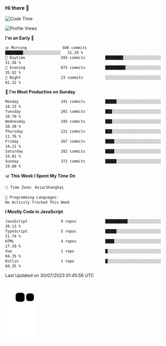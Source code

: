 ### Hi there 👋
<!--  ![visitors](https://visitor-badge.laobi.icu/badge?page_id=huamurui) -->

<!-- [![知乎](https://img.shields.io/badge/dynamic/json?url=https%3A%2F%2Fapi.swo.moe%2Fstats%2Fzhihu%2Fke-ai-wu-li-de-nan-hai-zi&query=count&color=282c34&label=%E7%9F%A5%E4%B9%8E&labelColor=0084ff&logo=zhihu&logoColor=ffffff&suffix=+%E5%85%B3%E6%B3%A8&cacheSeconds=3600)](https://www.zhihu.com/people/ke-ai-wu-li-de-nan-hai-zi)
 -->


<!--START_SECTION:waka-->
![Code Time](http://img.shields.io/badge/Code%20Time-504%20hrs%2013%20mins-blue)

![Profile Views](http://img.shields.io/badge/Profile%20Views-63-blue)

**I'm an Early 🐤** 

```text
🌞 Morning                588 commits         ████████░░░░░░░░░░░░░░░░░   31.29 % 
🌆 Daytime                593 commits         ████████░░░░░░░░░░░░░░░░░   31.56 % 
🌃 Evening                675 commits         █████████░░░░░░░░░░░░░░░░   35.92 % 
🌙 Night                  23 commits          ░░░░░░░░░░░░░░░░░░░░░░░░░   01.22 % 
```
📅 **I'm Most Productive on Sunday** 

```text
Monday                   341 commits         █████░░░░░░░░░░░░░░░░░░░░   18.15 % 
Tuesday                  201 commits         ███░░░░░░░░░░░░░░░░░░░░░░   10.70 % 
Wednesday                195 commits         ███░░░░░░░░░░░░░░░░░░░░░░   10.38 % 
Thursday                 221 commits         ███░░░░░░░░░░░░░░░░░░░░░░   11.76 % 
Friday                   267 commits         ████░░░░░░░░░░░░░░░░░░░░░   14.21 % 
Saturday                 282 commits         ████░░░░░░░░░░░░░░░░░░░░░   15.01 % 
Sunday                   372 commits         █████░░░░░░░░░░░░░░░░░░░░   19.80 % 
```


📊 **This Week I Spent My Time On** 

```text
🕑︎ Time Zone: Asia/Shanghai

💬 Programming Languages: 
No Activity Tracked This Week
```

**I Mostly Code in JavaScript** 

```text
JavaScript               9 repos             ██████████░░░░░░░░░░░░░░░   39.13 % 
TypeScript               5 repos             █████░░░░░░░░░░░░░░░░░░░░   21.74 % 
HTML                     4 repos             ████░░░░░░░░░░░░░░░░░░░░░   17.39 % 
Vue                      1 repo              █░░░░░░░░░░░░░░░░░░░░░░░░   04.35 % 
Kotlin                   1 repo              █░░░░░░░░░░░░░░░░░░░░░░░░   04.35 % 
```




 Last Updated on 30/07/2023 01:45:56 UTC
<!--END_SECTION:waka-->

<!--
![知乎](https://stats.justsong.cn/api/zhihu?username=ke-ai-wu-li-de-nan-hai-zi)
![bilibili](https://stats.justsong.cn/api/bilibili/?id=144672037)
![leetcode](https://stats.justsong.cn/api/leetcode?username=yun-tai-f&cn=true)
![huamurui's Most used languages](https://github-readme-stats.vercel.app/api/top-langs?username=huamurui&show_icons=true&count_private=true&layout=compact&hide_border=true&langs_count=10)

<img align="right" src="https://github-readme-stats.vercel.app/api?username=huamurui&show_icons=true&theme=radical">

**huamurui/huamurui** is a ✨ _special_ ✨ repository because its `README.md` (this file) appears on your GitHub profile.

Here are some ideas to get you started:

- 🔭 I’m currently working on ...
- 🌱 I’m currently learning ...
- 👯 I’m looking to collaborate on ...
- 🤔 I’m looking for help with ...
- 💬 Ask me about ...
- 📫 How to reach me: ...
- 😄 Pronouns: ...
- ⚡ Fun fact: ...
-->

![huamurui](https://raw.githubusercontent.com/huamurui/huamurui/main/assets/github-contribution-grid-snake.svg)
<!-- ![huamurui](https://count.getloli.com/get/@huamurui) -->
